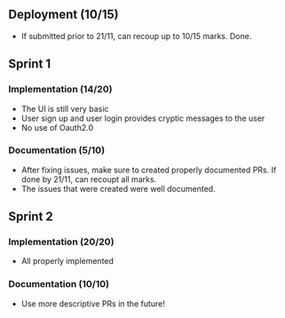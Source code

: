 ## Deployment (10/15)
- If submitted prior to 21/11, can recoup up to 10/15 marks. Done.
 
## Sprint 1 

### Implementation (14/20)
- The UI is still very basic
- User sign up and user login provides cryptic messages to the user
- No use of Oauth2.0

### Documentation (5/10)
- After fixing issues, make sure to created properly documented PRs. If done by 21/11, can recoupt all marks.
- The issues that were created were well documented.

## Sprint 2 

### Implementation (20/20)
- All properly implemented

### Documentation (10/10)
- Use more descriptive PRs in the future!
